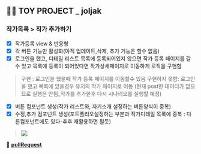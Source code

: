 ## 👩‍🎓 TOY PROJECT _ joljak
### 작가목록 > 작가 추가하기
- [x] 작가등록 view & 반응형
- [x] 각 버튼 기능만 활성화(아직 업데이트,삭제, 추가 기능은 할수 없음)
- [x] 로그인을 했고, 디테일 리스트 목록에 등록되어있지 않으면 작가 등록 페이지를 갈수 있고 목록에 등록이 되어있다면 작가상세페이지로 이동하게 로직을 구현함 
>구현 : 로그인을 했을때 작가 등록 페이지를 이동할수 있음
>구현하지 못함: 로그인을 했고 목록에 있을경우 유저의 작가 페이지로 이동
>(현재 post한 데이터가 없으므로 실행은 안됨_작가를 추가한후 다시 시나리오를 실행할 예정)
- [x] 버튼 컴포넌트 생성(작가 리스트와, 자기소개 설정하는 버튼양식이 중복)
- [x] 수정,추가 컴포넌트 생성(포트폴리오설정하는 부분과 작가디테일 목록에 중복 : 다른컴포넌트에도 있다-추후 재활용하면 될듯)
> <img src="https://github.com/gay0ung/TIL_note/blob/master/images/react-project_%EC%A1%B8%EC%9E%91/%EC%B6%94%EA%B0%80_%EC%82%AD%EC%A0%9C%EB%B2%84%ED%8A%BC.jpg?raw=true" />

🌟 [ **pullRequest**](https://github.com/globalmedia-joljak/web-frontend/pull/44)
